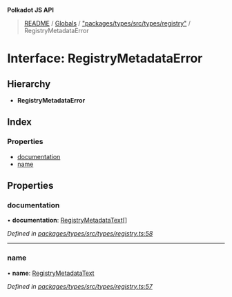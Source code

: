 **Polkadot JS API**

> [README](../README.md) / [Globals](../globals.md) / ["packages/types/src/types/registry"](../modules/_packages_types_src_types_registry_.md) / RegistryMetadataError

# Interface: RegistryMetadataError

## Hierarchy

* **RegistryMetadataError**

## Index

### Properties

* [documentation](_packages_types_src_types_registry_.registrymetadataerror.md#documentation)
* [name](_packages_types_src_types_registry_.registrymetadataerror.md#name)

## Properties

### documentation

•  **documentation**: [RegistryMetadataText](_packages_types_src_types_registry_.registrymetadatatext.md)[]

*Defined in [packages/types/src/types/registry.ts:58](https://github.com/polkadot-js/api/blob/7070f757c/packages/types/src/types/registry.ts#L58)*

___

### name

•  **name**: [RegistryMetadataText](_packages_types_src_types_registry_.registrymetadatatext.md)

*Defined in [packages/types/src/types/registry.ts:57](https://github.com/polkadot-js/api/blob/7070f757c/packages/types/src/types/registry.ts#L57)*
